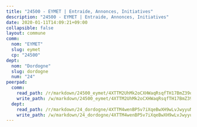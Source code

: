 ```yaml
---
title: "24500 - EYMET | Entraide, Annonces, Initiatives"
description: "24500 - EYMET | Entraide, Annonces, Initiatives"
date: 2020-01-11T14:09:21+09:00
collapsible: false
layout: commune
comm:
  nom: "EYMET"
  slug: eymet
  cp: "24500"
dept:
  nom: "Dordogne"
  slug: dordogne
  num: "24"
peerpad:
  comm:
    read_path: /r/markdown/24500_eymet/4XTTM2UhMk2oCXHWaqRsqfTH17BmZ39oyuxGURAtRcaKTBABi
    write_path: /w/markdown/24500_eymet/4XTTM2UhMk2oCXHWaqRsqfTH17BmZ39oyuxGURAtRcaKTBABi-K3TgTxp9cMuRzdr8qGC9j5HdA69mvA9PWPjkkRQqusHA75VrBEoXfFrFTaBq78AKbhz71gZSpNKhMEbaYbwLTvbzu4kAmb7GvggLSWLtS5soW4KwBsnX6DXeaon2TAEKVzVZztvC
  dept:
    read_path: /r/markdown/24_dordogne/4XTTM4wenBP5v7iXqeBwXH9wLvJwyyuNKzLxRyGzSZXmCuzgg
    write_path: /w/markdown/24_dordogne/4XTTM4wenBP5v7iXqeBwXH9wLvJwyyuNKzLxRyGzSZXmCuzgg-K3TgUusQQUSAmJPXozCTSBeqjqksxkVWGVxtHwEFrs5RuocQr8weKG2oQg7MVeg2F9Hhv7ggtBiBU8D9pdXEPa9M67VU3BzgAG9BCtQw3VY3Xcxk2YSegk3iUXMkpicGxxJr7mWp
---
```


